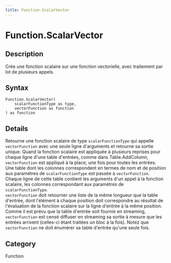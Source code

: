 ```yaml
---
title: Function.ScalarVector
---
```


# Function.ScalarVector


## Description

Crée une fonction scalaire sur une fonction vectorielle, avec traitement par lot de plusieurs appels.


## Syntax

```powerquery
Function.ScalarVector(
    scalarFunctionType as type,
    vectorFunction as function
) as function
```


## Details

Retourne une fonction scalaire de type <code>scalarFunctionType</code> qui appelle <code>vectorFunction</code> avec une seule ligne d'arguments et retourne sa sortie unique. Quand la fonction scalaire est appliquée à plusieurs reprises pour chaque ligne d'une table d'entrées, comme dans Table.AddColumn, <code>vectorFunction</code> est appliqué à la place, une fois pour toutes les entrées.<br />Une table dont les colonnes correspondent en termes de nom et de position aux paramètres de <code>scalarFunctionType</code> est passée à <code>vectorFunction</code>. Chaque ligne de cette table contient les arguments d'un appel à la fonction scalaire, les colonnes correspondant aux paramètres de <code>scalarFunctionType</code>.<br /><code>vectorFunction</code> doit retourner une liste de la même longueur que la table d'entrée, dont l'élément à chaque position doit correspondre au résultat de l'évaluation de la fonction scalaire sur la ligne d'entrée à la même position.<br />Comme il est prévu que la table d'entrée soit fournie en streaming, <code>vectorFunction</code> est censé diffuser en streaming sa sortie à mesure que les entrées arrivent (celles-ci étant traitées un bloc à la fois). Notez que <code>vectorFunction</code> ne doit énumérer sa table d'entrée qu'une seule fois.<br />



## Category
Function
